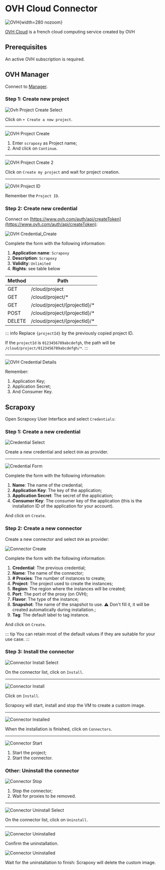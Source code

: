 # OVH Cloud Connector

![OVH](/assets/images/ovh.svg){width=280 nozoom}

[OVH Cloud](https://www.ovh.com) is a french cloud computing service created by OVH


## Prerequisites

An active OVH subscription is required.


## OVH Manager

Connect to [Manager](https://www.ovh.com/manager).


### Step 1: Create new project

![Ovh Project Create Select](ovh_project_create_select.png)

Click on `+ Create a new project`.

---

![OVH Project Create](ovh_project_create.png)

1. Enter `scrapoxy` as Project name;
2. And click on `Continue`.

---

![OVH Project Create 2](ovh_project_create2.png)

Click on `Create my project` and wait for project creation.

---

![OVH Project ID](ovh_project_id.png)

Remember the `Project ID`.


### Step 2: Create new credential

Connect on [https://www.ovh.com/auth/api/createToken](https://www.ovh.com/auth/api/createToken):

![OVH Credential_Create](ovh_credential_create.png)

Complete the form with the following information:
1. **Application name**: `Scrapoxy`
2. **Description**: `Scrapoxy`
3. **Validity**: `Unlimited`
4. **Rights**: see table below

| Method | Path                         |
|--------|------------------------------|
| GET    | /cloud/project               |
| GET    | /cloud/project/*             |
| GET    | /cloud/project/{projectId}/* |
| POST   | /cloud/project/{projectId}/* |
| DELETE | /cloud/project/{projectId}/* |

::: info
Replace `{projectId}` by the previously copied project ID.

If the `projectId` is `0123456789abcdefgh`, the path will be `/cloud/project/0123456789abcdefgh/*`.
:::

---

![OVH Credential Details](ovh_credential_details.png)

Remember:
1. Application Key;
2. Application Secret;
3. And Consumer Key.


## Scrapoxy

Open Scrapoxy User Interface and select `Credentials`:


### Step 1: Create a new credential

![Credential Select](spx_credential_select.png)

Create a new credential and select `OVH` as provider.

---

![Credential Form](spx_credential_create.png)

Complete the form with the following information:
1. **Name**: The name of the credential;
2. **Application Key**: The key of the application;
3. **Application Secret**: The secret of the application;
4. **Consumer Key**: The consumer key of the application (this is the installation ID of the application for your account).

And click on `Create`.


### Step 2: Create a new connector

Create a new connector and select `OVH` as provider:

![Connector Create](spx_connector_create.png)

Complete the form with the following information:
1. **Credential**: The previous credential;
2. **Name**: The name of the connector;
3. **# Proxies**: The number of instances to create;
4. **Project**: The project used to create the instances;
5. **Region**: The region where the instances will be created;
6. **Port**: The port of the proxy (on OVH);
7. **Flavor**: The type of the instance;
8. **Snapshot**: The name of the snapshot to use. ⚠️ Don't fill it, it will be created automatically during installation.;
9. **Tag**: The default label to tag instance.

And click on `Create`.

::: tip
You can retain most of the default values if they are suitable for your use case.
:::


### Step 3: Install the connector

![Connector Install Select](spx_connector_install_select.png)

On the connector list, click on `Install`.

---

![Connector Install](spx_connector_install.png)

Click on `Install`.

Scrapoxy will start, install and stop the VM to create a custom image.

---

![Connector Installed](spx_connector_installed.png)

When the installation is finished, click on `Connectors`.

---

![Connector Start](spx_connector_start.png)

1. Start the project;
2. Start the connector.


### Other: Uninstall the connector

![Connector Stop](spx_connector_stop.png)

1. Stop the connector;
2. Wait for proxies to be removed.

---

![Connector Uninstall Select](spx_connector_uninstall_select.png)

On the connector list, click on `Uninstall`.

---

![Connector Uninstalled](spx_connector_uninstall_confirm.png)

Confirm the uninstallation.

![Connector Uninstalled](spx_connector_uninstalled.png)

Wait for the uninstallation to finish: Scrapoxy will delete the custom image.
